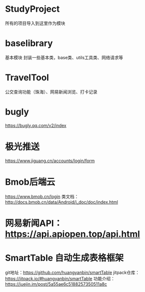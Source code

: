 # StudyProject
所有的项目导入到这里作为模块
# baselibrary
基本模块    封装一些基本类，base类、utils工具类、网络请求等
# TravelTool
公交查询功能（珠海）、网易新闻浏览、打卡记录



# bugly
https://bugly.qq.com/v2/index

# 极光推送
https://www.jiguang.cn/accounts/login/form

# Bmob后端云
https://www.bmob.cn/login
类文档：http://docs.bmob.cn/data/Android/i_doc/doc/index.html

# 网易新闻API：https://api.apiopen.top/api.html

# SmartTable    自动生成表格框架
git地址：https://github.com/huangyanbin/smartTable
jitpack仓库：https://jitpack.io/#huangyanbin/smartTable
功能介绍：https://juejin.im/post/5a55ae6c5188257350511a8c